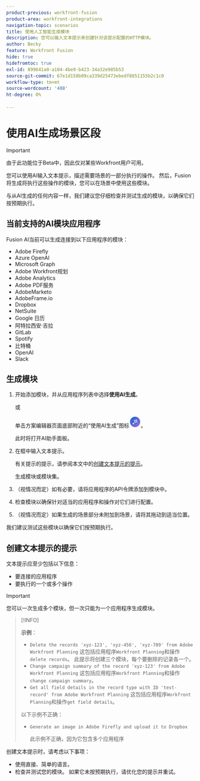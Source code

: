 ```yaml
---
product-previous: workfront-fusion
product-area: workfront-integrations
navigation-topic: scenarios
title: 使用人工智能生成模块
description: 您可以输入文本提示来创建针对该提示配置的HTTP模块。
author: Becky
feature: Workfront Fusion
hide: true
hidefromtoc: true
exl-id: 899641a0-a104-4be9-b423-34a32e985b53
source-git-commit: 67e1d158b09ca339d25473ebedf8851155b2c1c0
workflow-type: tm+mt
source-wordcount: '408'
ht-degree: 0%

---
```


# 使用AI生成场景区段

<!--DO NOT DELETE - linked through CSH-->

>[!IMPORTANT]
>
>由于此功能位于Beta中，因此仅对某些Workfront用户可用。

您可以使用AI输入文本提示，描述需要场景的一部分执行的操作。 然后，Fusion将生成将执行这些操作的模块，您可以在场景中使用这些模块。

与从AI生成的任何内容一样，我们建议您仔细检查并测试生成的模块，以确保它们按预期执行。

## 当前支持的AI模块应用程序

Fusion AI当前可以生成连接到以下应用程序的模块：

* Adobe Firefly
* Azure OpenAI
* Microsoft Graph
* Adobe Workfront规划
* Adobe Analytics
* Adobe PDF服务
* AdobeMarketo
* AdobeFrame.io
* Dropbox
* NetSuite
* Google 日历
* 阿特拉西安·吉拉
* GitLab
* Spotify
* 比特桶
* OpenAI
* Slack

## 生成模块

1. 开始添加模块，并从应用程序列表中选择&#x200B;**使用AI生成**。

   或

   单击方案编辑器页面底部附近的“使用AI生成”图标![使用AI生成](assets/generate-with-ai-icon-beta.png)。

   此时将打开AI助手面板。
1. 在框中输入文本提示。

   有关提示的提示，请参阅本文中的[创建文本提示的提示](#tips-for-creating-text-prompts)。

   生成模块或模块集。
1. （视情况而定）如有必要，请将应用程序的API令牌添加到模块中。
1. 检查模块以确保针对适当的应用程序和操作对它们进行配置。
1. （视情况而定）如果生成的场景部分未附加到场景，请将其拖动到适当位置。

我们建议测试这些模块以确保它们按预期执行。

## 创建文本提示的提示

文本提示应至少包括以下信息：

* 要连接的应用程序
* 要执行的一个或多个操作

>[!IMPORTANT]
>
>您可以一次生成多个模块，但一次只能为一个应用程序生成模块。

>[!INFO]
>
>**示例**：
>
>* `Delete the records 'xyz-123', 'xyz-456', 'xyz-789' from Adobe Workfront Planning`
>这包括应用程序`Workfront Planning`和操作`delete records`。 此提示将创建三个模块，每个要删除的记录各一个。
>* `Change campaign summary of the record 'xyz-123' from Adobe Workfront Planning`
>这包括应用程序`Workfront Planning`和操作`change campaign summary`。
>* `Get all field details in the record type with ID 'test-record' from Adobe Workfront Planning`
>这包括应用程序`Workfront Planning`和操作`get field details`。
>
>以下示例不正确：
>* `Generate an image in Adobe Firefly and upload it to Dropbox`
>
>    此示例不正确，因为它包含多个应用程序

创建文本提示时，请考虑以下事项：

* 使用直接、简单的语言。
* 检查并测试您的模块。 如果它未按预期执行，请优化您的提示并重试。
